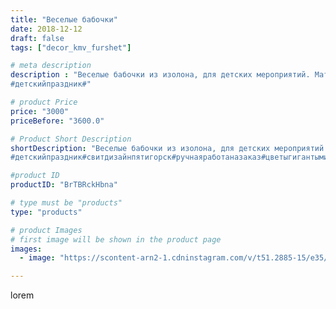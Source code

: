 ```yaml
---
title: "Веселые бабочки"
date: 2018-12-12
draft: false
tags: ["decor_kmv_furshet"]

# meta description
description : "Веселые бабочки из изолона, для детских мероприятий. Материал не токсичен, влагоустойчив. Высота композиции 130 см. Доступна аренда и продажа.
#детскийпраздник#"

# product Price
price: "3000"
priceBefore: "3600.0"

# Product Short Description
shortDescription: "Веселые бабочки из изолона, для детских мероприятий. Материал не токсичен, влагоустойчив. Высота композиции 130 см. Доступна аренда и продажа.
#детскийпраздник#свитдизайнпятигорск#ручнаяработаназаказ#цветыгигантыминеральныеводы#новогодниекомпозицииизконфет#поделки"

#product ID
productID: "BrTBRckHbna"

# type must be "products"
type: "products"

# product Images
# first image will be shown in the product page
images:
  - image: "https://scontent-arn2-1.cdninstagram.com/v/t51.2885-15/e35/46546862_718867518481348_5803543191522267812_n.jpg?se=7&tp=1&_nc_ht=scontent-arn2-1.cdninstagram.com&_nc_cat=104&_nc_ohc=-lar155DCWMAX-xEvtn&oh=3f939947ee47fdcab378cc5da0ef8eac&oe=6073D281&ig_cache_key=MTkzMjg5NDI2MjAyMDM4OTMzOA%3D%3D.2"

---
```

lorem
